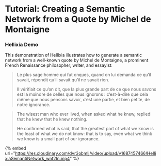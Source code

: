 # Tutorial: Creating a Semantic Network from a Quote by Michel de Montaigne

### Hellixia Demo

This demonstration of Hellixia illustrates how to generate a semantic network from a well-known quote by Michel de Montaigne, a prominent French Renaissance philosopher, writer, and essayist:

> Le plus sage homme qui fut onques, quand on lui demanda ce qu’il savait, répondit qu’il savait qu’il ne savait rien.&#x20;
>
> Il vérifiait ce qu’on dit, que la plus grande part de ce que nous savons est la moindre de celles que nous ignorons : c’est-à-dire que cela même que nous pensons savoir, c’est une partie, et bien petite, de notre ignorance.

> The wisest man who ever lived, when asked what he knew, replied that he knew that he knew nothing.&#x20;
>
> He confirmed what is said, that the greatest part of what we know is the least of what we do not know: that is to say, even what we think we know is a small part of our ignorance.

{% embed url="https://res.cloudinary.com/dvr3obmlj/video/upload/v1687457466/HellixiaSemantiNetwork_wnt2ln.mp4" %}
